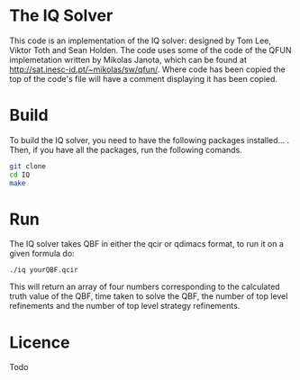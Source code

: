 # The IQ Solver

This code is an implementation of the IQ solver: designed by Tom Lee, Viktor Toth and Sean Holden.
The code uses some of the code of the QFUN implemetation written by Mikolas Janota, which can be 
found at http://sat.inesc-id.pt/~mikolas/sw/qfun/. Where code has been copied the top of the code's
file will have a comment displaying it has been copied.

# Build

To build the IQ solver, you need to have the following packages installed... . Then, if you have all 
the packages, run the following comands.

```bash
git clone 
cd IQ
make
```

# Run

The IQ solver takes QBF in either the qcir or qdimacs format, to run it on a given formula do:

```
./iq yourQBF.qcir
```

This will return an array of four numbers corresponding to the calculated truth value of the QBF, time 
taken to solve the QBF, the number of top level refinements and the number of top level strategy 
refinements.

# Licence

Todo




